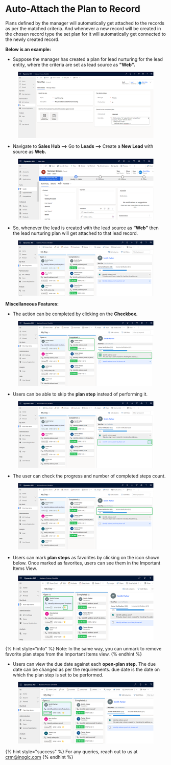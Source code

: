 # Auto-Attach the Plan to Record

Plans defined by the manager will automatically get attached to the records as per the matched criteria. And whenever a new record will be created in the chosen record type the set plan for it will automatically get connected to the newly created record.

**Below is an example:**

* Suppose the manager has created a plan for lead nurturing for the lead entity, where the criteria are set as lead source as **"Web".**

<figure><img src="../../../.gitbook/assets/Auto Attach the Plan to Record new 1.png" alt=""><figcaption></figcaption></figure>

* Navigate to **Sales Hub -->** Go to **Leads -->** Create a **New Lead** with source as **Web.**

<figure><img src="../../../.gitbook/assets/Auto Attach the Plan to Record new 3.png" alt=""><figcaption></figcaption></figure>

* So, whenever the lead is created with the lead source as **“Web”** then the lead nurturing plan will get attached to that lead record.

<figure><img src="../../../.gitbook/assets/Auto attach plan to record.png" alt=""><figcaption></figcaption></figure>

**Miscellaneous Features:**&#x20;

* The action can be completed by clicking on the **Checkbox.**

<figure><img src="../../../.gitbook/assets/Check to complete action.png" alt=""><figcaption></figcaption></figure>

* Users can be able to skip the **plan step** instead of performing it.

<figure><img src="../../../.gitbook/assets/skip plan step action.png" alt=""><figcaption></figcaption></figure>

* The user can check the progress and number of completed steps count.

<figure><img src="../../../.gitbook/assets/Auto attach plan to record - Copy.png" alt=""><figcaption></figcaption></figure>

* Users can mark **plan steps** as favorites by clicking on the icon shown below. Once marked as favorites, users can see them in the Important Items View.

<figure><img src="../../../.gitbook/assets/Favorite.png" alt=""><figcaption></figcaption></figure>

{% hint style="info" %}
Note: In the same way, you can unmark to remove favorite plan steps from the Important Items view.
{% endhint %}

* Users can view the due date against each **open-plan step.** The due date can be changed as per the requirements. due date is the date on which the plan step is set to be performed.

<figure><img src="../../../.gitbook/assets/due date.png" alt=""><figcaption></figcaption></figure>

{% hint style="success" %}
For any queries, reach out to us at [crm@inogic.com](mailto:crm@inogic.com)
{% endhint %}
